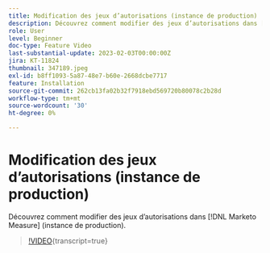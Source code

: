 ```yaml
---
title: Modification des jeux d’autorisations (instance de production)
description: Découvrez comment modifier des jeux d’autorisations dans [!DNL Marketo Measure] (instance de production).
role: User
level: Beginner
doc-type: Feature Video
last-substantial-update: 2023-02-03T00:00:00Z
jira: KT-11824
thumbnail: 347189.jpeg
exl-id: b8ff1093-5a87-48e7-b60e-2668dcbe7717
feature: Installation
source-git-commit: 262cb13fa02b32f7918ebd569720b80078c2b28d
workflow-type: tm+mt
source-wordcount: '30'
ht-degree: 0%

---
```


# Modification des jeux d’autorisations (instance de production)

Découvrez comment modifier des jeux d’autorisations dans [!DNL Marketo Measure] (instance de production).

>[!VIDEO](https://video.tv.adobe.com/v/347189/?learn=on){transcript=true}
